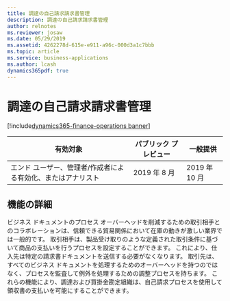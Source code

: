 ```yaml
---
title: 調達の自己請求請求書管理
description: 調達の自己請求請求書管理
author: relnotes
ms.reviewer: josaw
ms.date: 05/29/2019
ms.assetid: 4262278d-615e-e911-a96c-000d3a1c7bbb
ms.topic: article
ms.service: business-applications
ms.author: lcash
dynamics365pdf: true
---
```

# <a name="self-billing-invoice-control-for-procurement"></a>調達の自己請求請求書管理
[!include[dynamics365-finance-operations banner](../includes/dynamics365-finance-operations.md)]

| 有効対象    |  パブリック プレビュー | 一般提供 | 
| ---------- | ---------- |---------- |
|エンド ユーザー、管理者/作成者による有効化、またはアナリスト|2019 年 8 月| 2019 年 10 月|






## <a name="feature-details"></a>機能の詳細
<!--feature detail start -->
ビジネス ドキュメントのプロセス オーバーヘッドを削減するための取引相手とのコラボレーションは、信頼できる貿易関係において在庫の動きが激しい業界では一般的です。 取引相手は、製品受け取りのような定義された取引条件に基づいて商品の支払いを行うプロセスを設定することができます。 これにより、仕入先は特定の請求書ドキュメントを送信する必要がなくなります。 取引先は、すべてのビジネス ドキュメントを処理するためのオーバーヘッドを持つのではなく、プロセスを監査して例外を処理するための調整プロセスを持ちます。 これらの機能により、調達および買掛金勘定組織は、自己請求プロセスを使用して領収書の支払いを可能にすることができます。
<!--feature detail end -->










